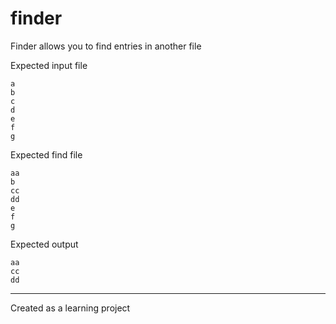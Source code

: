 # finder

Finder allows you to find entries in another file

Expected input file

```
a
b
c
d
e
f
g
```

Expected find file

```
aa
b
cc
dd
e
f
g
```

Expected output

```
aa
cc
dd
```
---

Created as a learning project